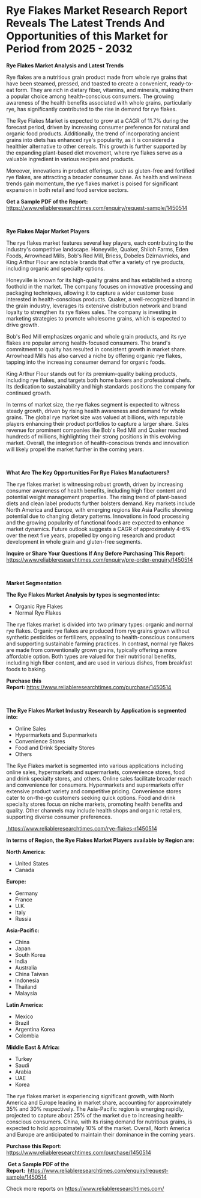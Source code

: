 <p><h1>Rye Flakes Market Research Report Reveals The Latest Trends And Opportunities of this Market for Period from 2025 - 2032</h1></p><p><strong>Rye Flakes Market Analysis and Latest Trends</strong></p>
<p><p>Rye flakes are a nutritious grain product made from whole rye grains that have been steamed, pressed, and toasted to create a convenient, ready-to-eat form. They are rich in dietary fiber, vitamins, and minerals, making them a popular choice among health-conscious consumers. The growing awareness of the health benefits associated with whole grains, particularly rye, has significantly contributed to the rise in demand for rye flakes.</p><p>The Rye Flakes Market is expected to grow at a CAGR of 11.7% during the forecast period, driven by increasing consumer preference for natural and organic food products. Additionally, the trend of incorporating ancient grains into diets has enhanced rye's popularity, as it is considered a healthier alternative to other cereals. This growth is further supported by the expanding plant-based diet movement, where rye flakes serve as a valuable ingredient in various recipes and products.</p><p>Moreover, innovations in product offerings, such as gluten-free and fortified rye flakes, are attracting a broader consumer base. As health and wellness trends gain momentum, the rye flakes market is poised for significant expansion in both retail and food service sectors.</p></p>
<p><strong>Get a Sample PDF of the Report:&nbsp;</strong> <a href="https://www.reliableresearchtimes.com/enquiry/request-sample/1450514?utm_campaign=2633&utm_medium=2&utm_source=Github&utm_content=ia&utm_term=07042025&utm_id=rye-flakes">https://www.reliableresearchtimes.com/enquiry/request-sample/1450514</a></p>
<p>&nbsp;</p>
<p><strong>Rye Flakes Major Market Players</strong></p>
<p><p>The rye flakes market features several key players, each contributing to the industry's competitive landscape. Honeyville, Quaker, Shiloh Farms, Eden Foods, Arrowhead Mills, Bob's Red Mill, Briess, Dobeles Dzirnavnieks, and King Arthur Flour are notable brands that offer a variety of rye products, including organic and specialty options.</p><p>Honeyville is known for its high-quality grains and has established a strong foothold in the market. The company focuses on innovative processing and packaging techniques, allowing it to capture a wider customer base interested in health-conscious products. Quaker, a well-recognized brand in the grain industry, leverages its extensive distribution network and brand loyalty to strengthen its rye flakes sales. The company is investing in marketing strategies to promote wholesome grains, which is expected to drive growth.</p><p>Bob's Red Mill emphasizes organic and whole grain products, and its rye flakes are popular among health-focused consumers. The brand's commitment to quality has resulted in consistent growth in market share. Arrowhead Mills has also carved a niche by offering organic rye flakes, tapping into the increasing consumer demand for organic foods.</p><p>King Arthur Flour stands out for its premium-quality baking products, including rye flakes, and targets both home bakers and professional chefs. Its dedication to sustainability and high standards positions the company for continued growth.</p><p>In terms of market size, the rye flakes segment is expected to witness steady growth, driven by rising health awareness and demand for whole grains. The global rye market size was valued at billions, with reputable players enhancing their product portfolios to capture a larger share. Sales revenue for prominent companies like Bob's Red Mill and Quaker reached hundreds of millions, highlighting their strong positions in this evolving market. Overall, the integration of health-conscious trends and innovation will likely propel the market further in the coming years.</p></p>
<p>&nbsp;</p>
<p><strong>What Are The Key Opportunities For Rye Flakes Manufacturers?</strong></p>
<p><p>The rye flakes market is witnessing robust growth, driven by increasing consumer awareness of health benefits, including high fiber content and potential weight management properties. The rising trend of plant-based diets and clean label products further bolsters demand. Key markets include North America and Europe, with emerging regions like Asia Pacific showing potential due to changing dietary patterns. Innovations in food processing and the growing popularity of functional foods are expected to enhance market dynamics. Future outlook suggests a CAGR of approximately 4-6% over the next five years, propelled by ongoing research and product development in whole grain and gluten-free segments.</p></p>
<p><strong>Inquire or Share Your Questions If Any Before Purchasing This Report:</strong> <a href="https://www.reliableresearchtimes.com/enquiry/pre-order-enquiry/1450514?utm_campaign=2633&utm_medium=2&utm_source=Github&utm_content=ia&utm_term=07042025&utm_id=rye-flakes">https://www.reliableresearchtimes.com/enquiry/pre-order-enquiry/1450514</a></p>
<p>&nbsp;</p>
<p><strong>Market Segmentation</strong></p>
<p><strong>The Rye Flakes Market Analysis by types is segmented into:</strong></p>
<p><ul><li>Organic Rye Flakes</li><li>Normal Rye Flakes</li></ul></p>
<p><p>The rye flakes market is divided into two primary types: organic and normal rye flakes. Organic rye flakes are produced from rye grains grown without synthetic pesticides or fertilizers, appealing to health-conscious consumers and supporting sustainable farming practices. In contrast, normal rye flakes are made from conventionally grown grains, typically offering a more affordable option. Both types are valued for their nutritional benefits, including high fiber content, and are used in various dishes, from breakfast foods to baking.</p></p>
<p><strong>Purchase this Report:&nbsp;</strong><a href="https://www.reliableresearchtimes.com/purchase/1450514?utm_campaign=2633&utm_medium=2&utm_source=Github&utm_content=ia&utm_term=07042025&utm_id=rye-flakes">https://www.reliableresearchtimes.com/purchase/1450514</a></p>
<p>&nbsp;</p>
<p><strong>The Rye Flakes Market Industry Research by Application is segmented into:</strong></p>
<p><ul><li>Online Sales</li><li>Hypermarkets and Supermarkets</li><li>Convenience Stores</li><li>Food and Drink Specialty Stores</li><li>Others</li></ul></p>
<p><p>The Rye Flakes market is segmented into various applications including online sales, hypermarkets and supermarkets, convenience stores, food and drink specialty stores, and others. Online sales facilitate broader reach and convenience for consumers. Hypermarkets and supermarkets offer extensive product variety and competitive pricing. Convenience stores cater to on-the-go customers seeking quick options. Food and drink specialty stores focus on niche markets, promoting health benefits and quality. Other channels may include health shops and organic retailers, supporting diverse consumer preferences.</p></p>
<p><a href="https://www.reliableresearchtimes.com/rye-flakes-r1450514?utm_campaign=2633&utm_medium=2&utm_source=Github&utm_content=ia&utm_term=07042025&utm_id=rye-flakes">&nbsp;https://www.reliableresearchtimes.com/rye-flakes-r1450514</a></p>
<p><strong>In terms of Region, the Rye Flakes Market Players available by Region are:</strong></p>
<p>
    <p> <strong> North America: </strong>
        <ul>
            <li>United States</li>
            <li>Canada</li>
        </ul>
        </p> 
    <p> <strong> Europe: </strong>
        <ul>
            <li>Germany</li>
            <li>France</li>
            <li>U.K.</li>
            <li>Italy</li>
            <li>Russia</li>
        </ul>
        </p> 
    <p> <strong> Asia-Pacific: </strong>
        <ul>
            <li>China</li>
            <li>Japan</li>
            <li>South Korea</li>
            <li>India</li>
            <li>Australia</li>
            <li>China Taiwan</li>
            <li>Indonesia</li>
            <li>Thailand</li>
            <li>Malaysia</li>
        </ul>
        </p> 
    <p> <strong> Latin America: </strong>
        <ul>
            <li>Mexico</li>
            <li>Brazil</li>
            <li>Argentina Korea</li>
            <li>Colombia</li>
        </ul>
        </p> 
    <p> <strong> Middle East & Africa: </strong>
        <ul>
            <li>Turkey</li>
            <li>Saudi</li>
            <li>Arabia</li>
            <li>UAE</li>
            <li>Korea</li>
        </ul>
    </p>
    </p>
<p><p>The rye flakes market is experiencing significant growth, with North America and Europe leading in market share, accounting for approximately 35% and 30% respectively. The Asia-Pacific region is emerging rapidly, projected to capture about 25% of the market due to increasing health-conscious consumers. China, with its rising demand for nutritious grains, is expected to hold approximately 10% of the market. Overall, North America and Europe are anticipated to maintain their dominance in the coming years.</p></p>
<p><strong>Purchase this Report: </strong><a href="https://www.reliableresearchtimes.com/purchase/1450514?utm_campaign=2633&utm_medium=2&utm_source=Github&utm_content=ia&utm_term=07042025&utm_id=rye-flakes">https://www.reliableresearchtimes.com/purchase/1450514</a></p>
<p>&nbsp;<strong>Get a Sample PDF of the Report:&nbsp;&nbsp;</strong><a href="https://www.reliableresearchtimes.com/enquiry/request-sample/1450514?utm_campaign=2633&utm_medium=2&utm_source=Github&utm_content=ia&utm_term=07042025&utm_id=rye-flakes">https://www.reliableresearchtimes.com/enquiry/request-sample/1450514</a></p>
<p><strong></strong></p>
<p>Check more reports on <a href="https://www.reliableresearchtimes.com/?utm_campaign=2633&utm_medium=2&utm_source=Github&utm_content=ia&utm_term=07042025&utm_id=rye-flakes">https://www.reliableresearchtimes.com/</a></p>